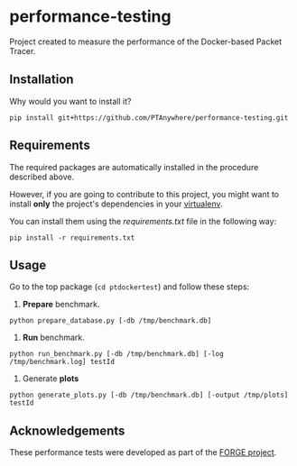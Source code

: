 # performance-testing

Project created to measure the performance of the Docker-based Packet Tracer.

Installation
------------

Why would you want to install it?

    pip install git+https://github.com/PTAnywhere/performance-testing.git


Requirements
------------

The required packages are automatically installed in the procedure described above.

However, if you are going to contribute to this project, you might want to install __only__ the project's dependencies in your [virtualenv](http://virtualenv.readthedocs.org).

You can install them using the _requirements.txt_ file in the following way:

    pip install -r requirements.txt

Usage
-----

Go to the top package (```cd ptdockertest```) and follow these steps:

1. __Prepare__ benchmark.
```
python prepare_database.py [-db /tmp/benchmark.db]
```
1. __Run__ benchmark.
```
python run_benchmark.py [-db /tmp/benchmark.db] [-log /tmp/benchmark.log] testId
```
1. Generate __plots__
```
python generate_plots.py [-db /tmp/benchmark.db] [-output /tmp/plots] testId
```


Acknowledgements
----------------

These performance tests were developed as part of the [FORGE project](http://ict-forge.eu/).
